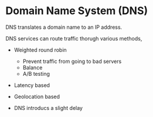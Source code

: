 # Domain Name System (DNS)

DNS translates a domain name to an IP address.

DNS services can route traffic thorugh various methods,

-   Weighted round robin
    -   Prevent traffic from going to bad servers
    -   Balance 
    -   A/B testing

-   Latency based
-   Geolocation based

-   DNS introducs a slight delay